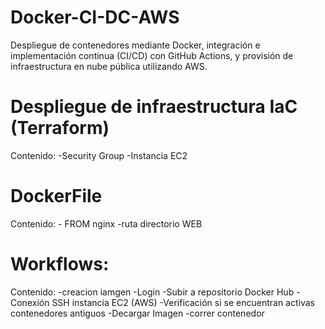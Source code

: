 # Docker-CI-DC-AWS
Despliegue de contenedores mediante Docker, integración e implementación continua (CI/CD) con GitHub Actions, y provisión de infraestructura en nube pública utilizando AWS.


# Despliegue de infraestructura IaC (Terraform)

Contenido:
    -Security Group
        -Instancia EC2

# DockerFile

Contenido:
    - FROM nginx
        -ruta directorio WEB

# Workflows:

Contenido:
    -creacion iamgen
        -Login
            -Subir a repositorio Docker Hub
    -Conexión SSH instancia EC2 (AWS)
        -Verificación si se encuentran activas contenedores antiguos
            -Decargar Imagen
                -correr contenedor 